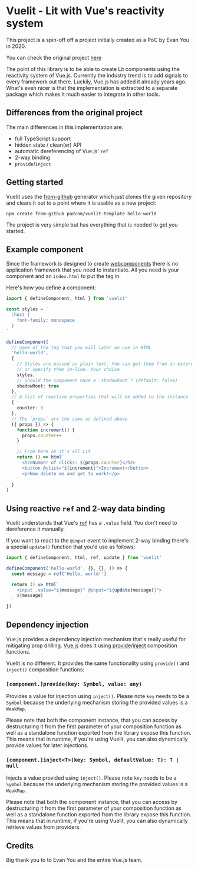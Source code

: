 # Vuelit - Lit with Vue's reactivity system

This project is a spin-off off a project initially created as a PoC by Evan You in 2020.

You can check the original project [here](https://www.npmjs.com/package/@vue/lit)

The point of this library is to be able to create Lit components using the reactivity system of Vue.js. Currently the industry trend is to add signals to every framework out there. Luckily, Vue.js has added it already years ago. What's even nicer is that the implementation is extracted to a separate package which makes it much easier to integrate in other tools.

## Differences from the original project

The main differences in this implementation are:

- full TypeScript support
- hidden state / clean(er) API
- automatic dereferencing of Vue.js' `ref`
- 2-way binding
- `provide`/`inject`

## Getting started

Vuelit uses the [from-github](https://npmjs.org/package/create-from-github) generator which just clones the given repository and clears it out to a point where it is usable as a new project:

```
npm create from-github padcom/vuelit-template hello-world
```

The project is very simple but has everything that is needed to get you started.

## Example component

Since the framework is designed to create [webcomponents](https://developer.mozilla.org/en-US/docs/Web/API/Web_components) there is no application framework that you need to instantiate. All you need is your component and an `index.html` to put the tag in.

Here's how you define a component:

```typescript
import { defineComponent, html } from 'vuelit'

const styles = `
  :host {
    font-family: monospace
  }
`

defineComponent(
  // name of the tag that you will later on use in HTML
  'hello-world',
  {
    // Styles are passed as plain text. You can get them from an external file
    // or specify them in-line. Your choice
    styles,
    // Should the component have a `shadowRoot`? (default: false)
    shadowRoot: true
  },
  // A list of reactive properties that will be added to the instance
  {
    counter: 0
  },
  // The `props` are the same as defined above
  ({ props }) => {
    function increment() {
      props.counter++
    }

    // From here on it's all Lit
    return () => html`
      <h2>Number of clicks: ${props.counter}</h2>
      <button @click="${increment}">Increment</button>
      <p>Now delete me and get to work!</p>
    `
  }
)
```

## Using reactive `ref` and 2-way data binding

Vuelit understands that Vue's [`ref`](https://vuejs.org/api/reactivity-core.html#ref) has a `.value` field. You don't need to dereference it manually.

If you want to react to the `@input` event to implement 2-way binding there's a special `update()` function that you'd use as follows:

```typescript
import { defineComponent, html, ref, update } from 'vuelit'

defineComponent('hello-world', {}, {}, () => {
  const message = ref('Hello, world!')

  return () => html`
    <input .value="${message}" @input="${update(message)}">
    ${message}
  `
})
```

## Dependency injection

Vue.js provides a dependency injection mechanism that's really useful for mitigating prop drilling. [Vue.js](https://vuejs.org/guide/components/provide-inject.html) does it using [provide](https://vuejs.org/api/options-composition.html#provide)/[inject](https://vuejs.org/api/options-composition.html#inject) composition functions.

Vuelit is no different. It provides the same functionality using `provide()` and `inject()` composition functions:

### `[component.]provide(key: Symbol, value: any)`

Provides a value for injection using `inject()`. Please note `key` needs to be a `Symbol` because the underlying mechanism storing the provided values is a `WeakMap`.

Please note that both the component instance, that you can access by destructuring it from the first parameter of your composition function as well as a standalone function exported from the library expose this function. This means that in runtime, if you're using Vuelit, you can also dynamically provide values for later injections.

### `[component.]inject<T>(key: Symbol, defaultValue: T): T | null`

Injects a value provided using `inject()`. Please note `key` needs to be a `Symbol` because the underlying mechanism storing the provided values is a `WeakMap`.

Please note that both the component instance, that you can access by destructuring it from the first parameter of your composition function as well as a standalone function exported from the library expose this function. This means that in runtime, if you're using Vuelit, you can also dynamically retrieve values from providers.

## Credits

Big thank you to to Evan You and the entire Vue.js team.
